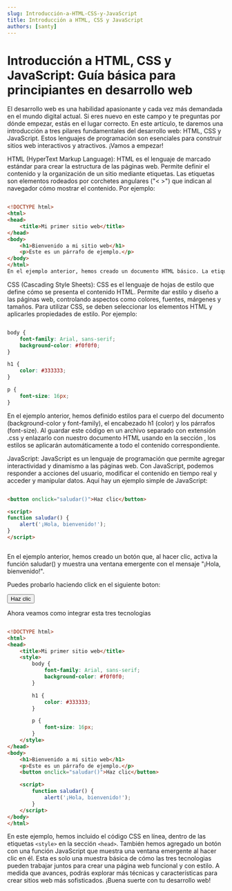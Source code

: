 ```yaml
---
slug: Introducción-a-HTML-CSS-y-JavaScript
title: Introducción a HTML, CSS y JavaScript 
authors: [santy]
---
```


# Introducción a HTML, CSS y JavaScript: Guía básica para principiantes en desarrollo web

El desarrollo web es una habilidad apasionante y cada vez más demandada en el mundo digital actual. Si eres nuevo en este campo y te preguntas por dónde empezar, estás en el lugar correcto. En este artículo, te daremos una introducción a tres pilares fundamentales del desarrollo web: HTML, CSS y JavaScript. Estos lenguajes de programación son esenciales para construir sitios web interactivos y atractivos. ¡Vamos a empezar!

HTML (HyperText Markup Language):
HTML es el lenguaje de marcado estándar para crear la estructura de las páginas web. Permite definir el contenido y la organización de un sitio mediante etiquetas. Las etiquetas son elementos rodeados por corchetes angulares ("< >") que indican al navegador cómo mostrar el contenido. Por ejemplo:

```html

<!DOCTYPE html>
<html>
<head>
    <title>Mi primer sitio web</title>
</head>
<body>
    <h1>Bienvenido a mi sitio web</h1>
    <p>Este es un párrafo de ejemplo.</p>
</body>
</html>
En el ejemplo anterior, hemos creado un documento HTML básico. La etiqueta <!DOCTYPE html> especifica la versión de HTML que estamos utilizando (HTML5 en este caso). El contenido principal del sitio web está dentro de las etiquetas <html> y </html>, y dentro de ellas, encontramos las etiquetas <head> y <body>. El encabezado (head) contiene información sobre el documento, mientras que el cuerpo (body) contiene el contenido visible del sitio web.

```
CSS (Cascading Style Sheets):
CSS es el lenguaje de hojas de estilo que define cómo se presenta el contenido HTML. Permite dar estilo y diseño a las páginas web, controlando aspectos como colores, fuentes, márgenes y tamaños. Para utilizar CSS, se deben seleccionar los elementos HTML y aplicarles propiedades de estilo. Por ejemplo:

```css

body {
    font-family: Arial, sans-serif;
    background-color: #f0f0f0;
}

h1 {
    color: #333333;
}

p {
    font-size: 16px;
}

```
En el ejemplo anterior, hemos definido estilos para el cuerpo del documento (background-color y font-family), el encabezado h1 (color) y los párrafos (font-size). Al guardar este código en un archivo separado con extensión .css y enlazarlo con nuestro documento HTML usando <link> en la sección <head>, los estilos se aplicarán automáticamente a todo el contenido correspondiente.

JavaScript:
JavaScript es un lenguaje de programación que permite agregar interactividad y dinamismo a las páginas web. Con JavaScript, podemos responder a acciones del usuario, modificar el contenido en tiempo real y acceder y manipular datos. Aquí hay un ejemplo simple de JavaScript:


```html

<button onclick="saludar()">Haz clic</button>

<script>
function saludar() {
    alert('¡Hola, bienvenido!');
}
</script>



```

En el ejemplo anterior, hemos creado un botón que, al hacer clic, activa la función saludar() y muestra una ventana emergente con el mensaje "¡Hola, bienvenido!".

Puedes probarlo haciendo click en el siguiente  boton:

<button onclick="saludar()">Haz clic</button>

<script>
function saludar() {
    alert('¡Hola, bienvenido!');
}
</script>

Ahora veamos como integrar esta tres tecnologias

```html

<!DOCTYPE html>
<html>
<head>
    <title>Mi primer sitio web</title>
    <style>
        body {
            font-family: Arial, sans-serif;
            background-color: #f0f0f0;
        }

        h1 {
            color: #333333;
        }

        p {
            font-size: 16px;
        }
    </style>
</head>
<body>
    <h1>Bienvenido a mi sitio web</h1>
    <p>Este es un párrafo de ejemplo.</p>
    <button onclick="saludar()">Haz clic</button>

    <script>
        function saludar() {
            alert('¡Hola, bienvenido!');
        }
    </script>
</body>
</html>

```
En este ejemplo, hemos incluido el código CSS en línea, dentro de las etiquetas ```<style>``` en la sección ```<head>```. También hemos agregado un botón con una función JavaScript que muestra una ventana emergente al hacer clic en él. Esta es solo una muestra básica de cómo las tres tecnologias pueden trabajar juntos para crear una página web funcional y con estilo. A medida que avances, podrás explorar más técnicas y características para crear sitios web más sofisticados. ¡Buena suerte con tu desarrollo web!


